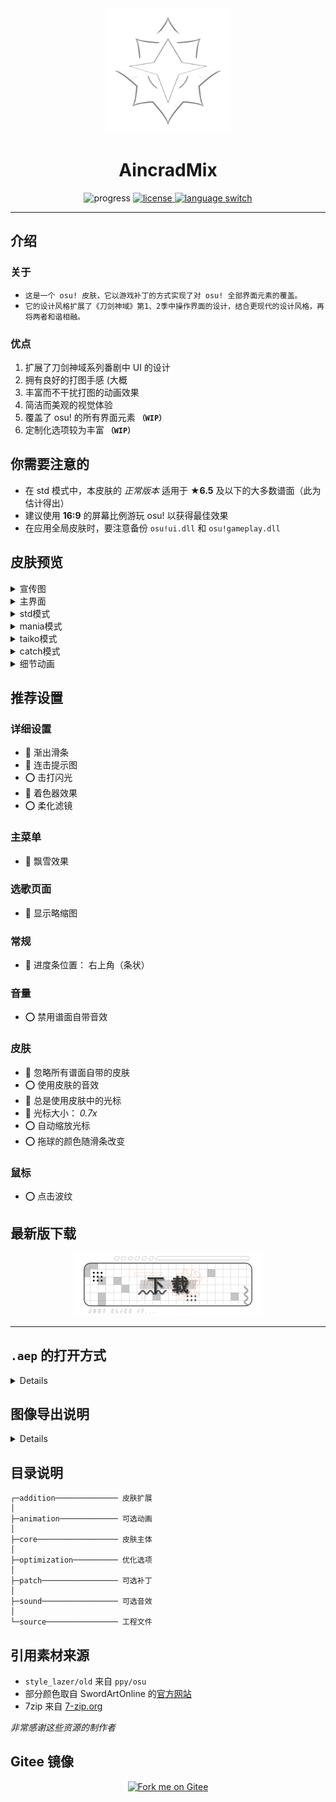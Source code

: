 <div align="center">
  <img src="https://raw.githubusercontent.com/Sendevia/sendevia.github.io/master/assets/images/s0_logo_only.png" width="200" alt="project_logo">
  <h1>AincradMix</h1>
</div>

<div align="center">
  <img src="https://img.shields.io/badge/%E8%BF%9B%E5%BA%A6-60%25-orange?style=flat-square" alt="progress">
  <a href="https://github.com/Sendevia/AincradMix/blob/master/LICENSE">
    <img src="https://img.shields.io/github/license/Sendevia/AincradMix.svg?color=%23FF005A&style=popout-square" alt="license">
  </a>
  <a href="https://github.com/Sendevia/AincradMix/blob/master/README_EN.MD">
    <img src="https://img.shields.io/badge/Switch to-English-%23131313.svg?style=flat-square" alt="language switch">
  </a>
</div>

---

## 介绍

### 关于

- `这是一个 osu! 皮肤，它以游戏补丁的方式实现了对 osu! 全部界面元素的覆盖。`
- `它的设计风格扩展了《刀剑神域》第1、2季中操作界面的设计，结合更现代的设计风格，再将两者和谐相融。`

### 优点

1. 扩展了刀剑神域系列番剧中 UI 的设计
1. 拥有良好的打图手感 (大概
1. 丰富而不干扰打图的动画效果
1. 简洁而美观的视觉体验
1. 覆盖了 osu! 的所有界面元素 **`（WIP）`**
1. 定制化选项较为丰富 **`（WIP）`**

## 你需要注意的

- 在 std 模式中，本皮肤的 _正常版本_ 适用于 **★6.5** 及以下的大多数谱面（此为估计得出）
- 建议使用 **16:9** 的屏幕比例游玩 osu! 以获得最佳效果
- 在应用全局皮肤时，要注意备份 `osu!ui.dll` 和 `osu!gameplay.dll`

## 皮肤预览

<details>
  <summary>宣传图</summary>
    <div align="center">
      <img src="">
    </div>
</details>

<details>
  <summary>主界面</summary>
    <div align="center">
      <img src="">
    </div>
</details>

<details>
  <summary>std模式</summary>
    <div align="center">
      <img src="">
    </div>
</details>

<details>
  <summary>mania模式</summary>
    <div align="center">
      <img src="">
    </div>
</details>

<details>
  <summary>taiko模式</summary>
    <div align="center">
      <img src="">
    </div>
</details>

<details>
  <summary>catch模式</summary>
    <div align="center">
      <img src="">
    </div>
</details>

<details>
  <summary>细节动画</summary>
    <div align="center">
      <img src="">
    </div>
</details>


## 推荐设置

### 详细设置

- 🔴 渐出滑条
- 🔴 连击提示图
- ⭕ 击打闪光
- 🔴 着色器效果
- ⭕ 柔化滤镜

### 主菜单

- 🔴 飘雪效果

### 选歌页面

- 🔴 显示略缩图

### 常规

- 🔴 进度条位置： 右上角（条状）

### 音量

- ⭕ 禁用谱面自带音效

### 皮肤

- 🔴 忽略所有谱面自带的皮肤
- ⭕ 使用皮肤的音效
- 🔴 总是使用皮肤中的光标
- 🔴 光标大小： _0.7x_
- ⭕ 自动缩放光标
- ⭕ 拖球的颜色随滑条改变

### 鼠标

- ⭕ 点击波纹

## 最新版下载

<div align="center">
  <a href="https://github.com/Sendevia/AincradMix/releases/latest">
    <img src="https://raw.githubusercontent.com/Sendevia/sendevia.github.io/master/assets/images/s0_button_download_1.png" width="300" alt="download">
  </a>
</div>

---

## `.aep` 的打开方式

<details>

### **注意：**

1. 推荐使用`Adobe After Effects CC2021 (18.0)`或更高版本。
2. **注意要经常保存文件**
3. 你**必须**拥有以下的插件、脚本和字体：

#### 插件

[Saber]  
Trapcode Suite  
Halftone

#### 脚本

[Duik]  
[GridGuide]

#### 字体

[SAO-UI]  
[KD-Tramcar]  
[Aller]  
Electrolize  
Century Gothic

</details>

## 图像导出说明

<details>

1. 将图片导出格式设置为 `.PNG`，通道为 `RGB+Alpha`，名称为`合成名称`
2. 将动画导出格式设置为 `.PNG（序列）`，通道为 `RGB+Alpha`，根据情况选择使用合成帧编号，名称为`合成名称`，删去文件名的 **`_[#]`** 后缀 **（噔噔咚~是 `_[#]` ！不是 `-[#]` 或 `[#]` ！）**

</details>

## 目录说明

```
┌─addition────────────── 皮肤扩展
│
├─animation───────────── 可选动画
│
├─core────────────────── 皮肤主体
│
├─optimization────────── 优化选项
│
├─patch───────────────── 可选补丁
│
├─sound───────────────── 可选音效
│
└─source──────────────── 工程文件
```

## 引用素材来源

- `style_lazer/old` 来自 `ppy/osu`
- 部分颜色取自 SwordArtOnline 的[官方网站]
- 7zip 来自 [7-zip.org]

_非常感谢这些资源的制作者_

## Gitee 镜像

<div align="center">
  <a href="https://gitee.com/sendevia/AincradMix">
    <img src="https://gitee.com/sendevia/AincradMix/widgets/widget_6.svg?color=ff711e" width="200" alt="Fork me on Gitee">
  </a>
</div>

<!-- 链接索引 -->

[saber]: https://www.videocopilot.net/blog/2016/03/new-plug-in-saber-now-available-100-free/
[duik]: https://rainboxprod.coop/en/tools/duik/duik-download/
[gridguide]: https://aescripts.com/gridguide-for-after-effects/
[sao-ui]: https://fontmeme.com/fonts/sao-ui-font/
[kd-tramcar]: https://fontmeme.com/fonts/kd-tramcar-font/
[aller]: https://fontmeme.com/fonts/aller-font/
[官方网站]: https://www.swordart-online.net/
[7-zip.org]: https://www.7-zip.org/

<!--
    ___    _                           ____  ____
   /   |  (_)___  ______________ _____/ /  |/  (_)  __
  / /| | / / __ \/ ___/ ___/ __ `/ __  / /|_/ / / |/_/
 / ___ |/ / / / / /__/ /  / /_/ / /_/ / /  / / />  <
/_/  |_/_/_/ /_/\___/_/   \__,_/\__,_/_/  /_/_/_/|_|
-->
